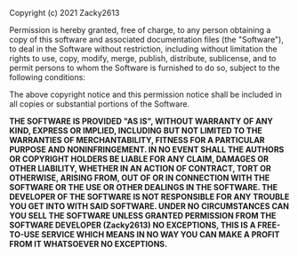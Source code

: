 Copyright (c) 2021 Zacky2613

Permission is hereby granted, free of charge, to any person obtaining a copy
of this software and associated documentation files (the "Software"), to deal
in the Software without restriction, including without limitation the rights
to use, copy, modify, merge, publish, distribute, sublicense, 
and to permit persons to whom the Software is furnished to do so, 
subject to the following conditions:

The above copyright notice and this permission notice shall be included in all
copies or substantial portions of the Software.

**THE SOFTWARE IS PROVIDED "AS IS", WITHOUT WARRANTY OF ANY KIND, EXPRESS OR
IMPLIED, INCLUDING BUT NOT LIMITED TO THE WARRANTIES OF MERCHANTABILITY,
FITNESS FOR A PARTICULAR PURPOSE AND NONINFRINGEMENT. IN NO EVENT SHALL THE
AUTHORS OR COPYRIGHT HOLDERS BE LIABLE FOR ANY CLAIM, DAMAGES OR OTHER
LIABILITY, WHETHER IN AN ACTION OF CONTRACT, TORT OR OTHERWISE, ARISING FROM,
OUT OF OR IN CONNECTION WITH THE SOFTWARE OR THE USE OR OTHER DEALINGS IN THE
SOFTWARE. THE DEVELOPER OF THE SOFTWARE IS NOT RESPONSIBLE FOR ANY TROUBLE
YOU GET INTO WITH SAID SOFTWARE. UNDER NO CIRCUMSTANCES CAN YOU SELL THE SOFTWARE 
UNLESS GRANTED PERMISSION FROM THE SOFTWARE DEVELOPER (Zacky2613) NO EXCEPTIONS,
THIS IS A FREE-TO-USE SERVICE WHICH MEANS IN NO WAY YOU CAN MAKE A PROFIT FROM IT
WHATSOEVER NO EXCEPTIONS.**
